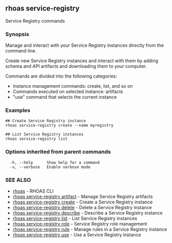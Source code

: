 ## rhoas service-registry

Service Registry commands

### Synopsis

Manage and interact with your Service Registry instances directly from the command line.

Create new Service Registry instances and interact with them by adding schema and API artifacts and downloading them to your computer.

Commands are divided into the following categories:

* Instance management commands: create, list, and so on
* Commands executed on selected instance: artifacts
* "use" command that selects the current instance


### Examples

```
## Create Service Registry instance
rhoas service-registry create --name myregistry

## List Service Registry instances
rhoas service-registry list

```

### Options inherited from parent commands

```
  -h, --help      Show help for a command
  -v, --verbose   Enable verbose mode
```

### SEE ALSO

* [rhoas](rhoas.md)	 - RHOAS CLI
* [rhoas service-registry artifact](rhoas_service-registry_artifact.md)	 - Manage Service Registry artifacts
* [rhoas service-registry create](rhoas_service-registry_create.md)	 - Create a Service Registry instance
* [rhoas service-registry delete](rhoas_service-registry_delete.md)	 - Delete a Service Registry instance
* [rhoas service-registry describe](rhoas_service-registry_describe.md)	 - Describe a Service Registry instance
* [rhoas service-registry list](rhoas_service-registry_list.md)	 - List Service Registry instances
* [rhoas service-registry role](rhoas_service-registry_role.md)	 - Service Registry role management
* [rhoas service-registry rule](rhoas_service-registry_rule.md)	 - Manage rules in a Service Registry instance
* [rhoas service-registry use](rhoas_service-registry_use.md)	 - Use a Service Registry instance

